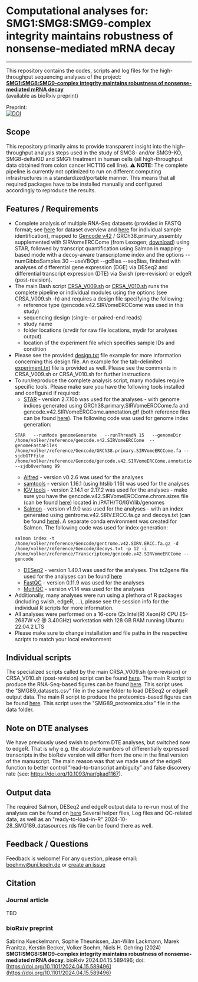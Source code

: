 # Computational analyses for: SMG1:SMG8:SMG9-complex integrity maintains robustness of nonsense-mediated mRNA decay 
___
This repository contains the codes, scripts and log files for the high-throughput sequencing analyses of the project: <br/> [__SMG1:SMG8:SMG9-complex integrity maintains robustness of nonsense-mediated mRNA decay__](https://doi.org/10.1101/2024.04.15.589496) <br/> (available as bioRxiv preprint)

Preprint:  
[![DOI](https://img.shields.io/badge/DOI-10.1101%2F2024.04.15.589496%20-red)](https://doi.org/10.1101/2024.04.15.589496) 

## Scope
This repository primarily aims to provide transparent insight into the high-throughput analysis steps used in the study of SMG8- and/or SMG9-KO, SMG8-deltaKID and SMG1i treatment in human cells (all high-throughput data obtained from colon cancer HCT116 cell line). :warning: **NOTE:** The complete pipeline is currently not optimized to run on different computing infrastructures in a standardized/portable manner. This means that all required packages have to be installed manually and configured accordingly to reproduce the results.

## Features / Requirements
* Complete analysis of multiple RNA-Seq datasets (provided in FASTQ format; see [here](https://github.com/boehmv/2024_SMG189/blob/main/metadata/SMG189_datasets.csv) for dataset overview and [here](https://github.com/boehmv/2024_SMG189/blob/main/metadata/SMG189_samples.csv) for individual sample identification), mapped to [Gencode v42](https://www.gencodegenes.org/human/release_42.html) / GRCh38.primary_assembly supplemented with SIRVomeERCCome (from Lexogen; [download](https://www.lexogen.com/wp-content/uploads/2018/08/SIRV_Set3_Sequences_170612a-ZIP.zip)) using STAR, followed by transcript quantification using Salmon in mapping-based mode with a decoy-aware transcriptome index and the options --numGibbsSamples 30 --useVBOpt --gcBias --seqBias, finished with analyses of differential gene expression (DGE) via DESeq2 and differential transcript expression (DTE) via Swish (pre-revision) or edgeR (post-revision).
* The main Bash script [CRSA_V009.sh](https://github.com/boehmv/2024_SMG189/blob/main/scripts/CRSA_V009.sh) or [CRSA_V010.sh](https://github.com/boehmv/2024_SMG189/blob/main/scripts/CRSA_V010.sh) runs the complete pipeline or individual modules using the options (see CRSA_V009.sh -h) and requires a design file specifying the following:
  * reference type (gencode.v42.SIRVomeERCCome was used in this study)
  * sequencing design (single- or paired-end reads)
  * study name
  * folder locations (srvdir for raw file locations, mydir for analyses output)
  * location of the experiment file which specifies sample IDs and condition
* Please see the provided [design.txt](https://github.com/boehmv/2024_SMG189/blob/main/data/design.txt) file example for more information concerning this design file. An example for the tab-delimited [experiment.txt](https://github.com/boehmv/2024_SMG189/blob/main/data/experiment.txt) file is provided as well. Please see the comments in CRSA_V009.sh or CRSA_V010.sh for further instructions 
* To run/reproduce the complete analysis script, many modules require specific tools. Please make sure you have the following tools installed and configured if required:
  * [STAR](https://github.com/alexdobin/STAR) - version 2.7.10b was used for the analyses - with genome indices generated using GRCh38.primary.SIRVomeERCCome.fa and gencode.v42.SIRVomeERCCome.annotation.gtf (both reference files can be found [here](https://uni-koeln.sciebo.de/s/RFID1U3YYBZmkkE)). The following code was used for genome index generation: 
  ```
  STAR   --runMode genomeGenerate   --runThreadN 15   --genomeDir /home/volker/reference/gencode.v42.SIRVomeERCCome  --genomeFastaFiles /home/volker/reference/Gencode/GRCh38.primary.SIRVomeERCCome.fa --sjdbGTFfile /home/volker/reference/Gencode/gencode.v42.SIRVomeERCCome.annotation.gtf   --sjdbOverhang 99
  ```
  * [Alfred](https://github.com/tobiasrausch/alfred) - version v0.2.6 was used for the analyses
  * [samtools](http://www.htslib.org/) - version 1.16.1 (using htslib 1.16) was used for the analyses
  * [IGV tools](http://software.broadinstitute.org/software/igv/download) - version 2.14.1 or 2.17.2 was used for the analyses - make sure you have the gencode.v42.SIRVomeERCCome.chrom.sizes file (can be found [here](https://uni-koeln.sciebo.de/s/RFID1U3YYBZmkkE)) located in /PATH/TO/IGV/lib/genomes
  * [Salmon](https://github.com/COMBINE-lab/salmon) - version v1.9.0 was used for the analyses - with an index generated using gentrome.v42.SIRV.ERCC.fa.gz and decoys.txt (can be found [here](https://uni-koeln.sciebo.de/s/RFID1U3YYBZmkkE)). A separate conda environment was created for Salmon. The following code was used for index generation: 
  ```
  salmon index -t /home/volker/reference/Gencode/gentrome.v42.SIRV.ERCC.fa.gz -d /home/volker/reference/Gencode/decoys.txt -p 12 -i /home/volker/reference/Transcriptome/gencode.v42.SIRVomeERCCome --gencode
  ```
  * [DESeq2](https://github.com/mikelove/DESeq2) - version 1.40.1 was used for the analyses. The tx2gene file used for the analyses can be found [here](https://uni-koeln.sciebo.de/s/RFID1U3YYBZmkkE) 
  * [FastQC](https://github.com/s-andrews/FastQC) - version 0.11.9 was used for the analyses
  * [MultiQC](https://github.com/ewels/MultiQC) - version v1.14  was used for the analyses
* Additionally, many analyses were run using a plethora of R packages (including swish, edgeR, ...), please see the session info for the individual R scripts for more information.
* All analyses were performed on a 16-core (2x Intel(R) Xeon(R) CPU E5-2687W v2 @ 3.40GHz) workstation with 128 GB RAM running Ubuntu 22.04.2 LTS
* Please make sure to change installation and file paths in the respective scripts to match your local environment

## Individual scripts
The specialized scripts called by the main CRSA_V009.sh (pre-revision) or CRSA_V010.sh (post-revision) script can be found [here](https://github.com/boehmv/2024_SMG189/tree/main/scripts).
The main R script to produce the RNA-Seq-based figures can be found [here](https://github.com/boehmv/2024_SMG189/tree/main/scripts/SMG89_Revision_Analysis.R). This script uses the "SMG89_datasets.csv" file in the same folder to load DESeq2 or edgeR output data.
The main R script to produce the proteomics-based figures can be found [here](https://github.com/boehmv/2024_SMG189/tree/main/scripts/SMG89_Proteomics_Analysis.R). This script uses the "SMG89_proteomics.xlsx" file in the data folder.

## Note on DTE analyses
We have previously used swish to perform DTE analyses, but switched now to edgeR. That is why e.g. the absolute numbers of differentially expressed transcripts in the bioRxiv version will differ from the one in the final version of the manuscript. The main reason was that we made use of the edgeR function to better control “read-to-transcript ambiguity” and false discovery rate (see: https://doi.org/10.1093/nar/gkad1167).

## Output data 
The required Salmon, DESeq2 and edgeR output data to re-run most of the analyses can be found on [here](https://doi.org/10.5281/zenodo.14003499)
Several helper files, Log files and QC-related data, as well as an "ready-to-load-in-R" 2024-10-28_SMG189_datasources.rds file can be found there as well.

## Feedback / Questions
Feedback is welcome! For any question, please email: boehmv@uni.koeln.de or [create an issue](https://github.com/boehmv/2024_SMG189/issues)

## Citation
### Journal article
TBD

### bioRxiv preprint
Sabrina Kueckelmann, Sophie Theunissen, Jan-Wilm Lackmann, Marek Franitza, Kerstin Becker, Volker Boehm, Niels H. Gehring (2024) __SMG1:SMG8:SMG9-complex integrity maintains robustness of nonsense-mediated mRNA decay__. 
bioRxiv 2024.04.15.589496; doi: [https://doi.org/10.1101/2024.04.15.589496](https://doi.org/10.1101/2024.04.15.589496)
